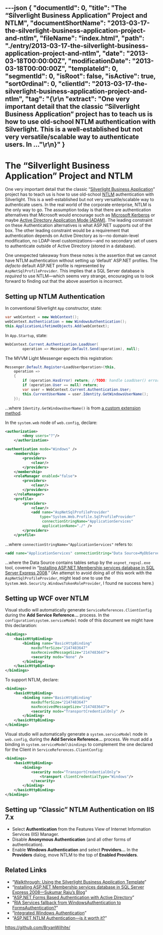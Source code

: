 ---json
{
  "documentId": 0,
  "title": "The “Silverlight Business Application” Project and NTLM",
  "documentShortName": "2013-03-17-the-silverlight-business-application-project-and-ntlm",
  "fileName": "index.html",
  "path": "./entry/2013-03-17-the-silverlight-business-application-project-and-ntlm",
  "date": "2013-03-18T00:00:00Z",
  "modificationDate": "2013-03-18T00:00:00Z",
  "templateId": 0,
  "segmentId": 0,
  "isRoot": false,
  "isActive": true,
  "sortOrdinal": 0,
  "clientId": "2013-03-17-the-silverlight-business-application-project-and-ntlm",
  "tag": "{\r\n  \"extract\": \"One very important detail that the classic “Silverlight Business Application” project has to teach us is how to use old-school NTLM authentication with Silverlight. This is a well-established but not very versatile/scalable way to authenticate users. In ...\"\r\n}"
}
---

# The “Silverlight Business Application” Project and NTLM

One very important detail that the classic “[Silverlight Business Application](http://msdn.microsoft.com/en-us/library/ee707360(v=vs.91).aspx)” project has to teach us is how to use old-school [NTLM](http://msdn.microsoft.com/en-us/library/windows/desktop/aa378749(v=vs.85).aspx) authentication with Silverlight. This is a well-established but not very versatile/scalable way to authenticate users. In the real world of the corporate enterprise, NTLM is the only way to go. The assumption today is that there are authentication alternatives that Microsoft would encourage such as [Microsoft Kerberos](http://msdn.microsoft.com/en-us/library/windows/desktop/aa378747(v=vs.85).aspx) or maybe [Active Directory Application Mode (ADAM)](http://msdn.microsoft.com/en-us/library/ff647400.aspx). The leading constraint on these Authentication alternatives is what ASP.NET supports out of the box. The other leading constraint would be a requirement that authentication depends on Active Directory as is—no domain-level modification, no LDAP-level customizations—and no secondary set of users to authenticate outside of Active Directory (stored in a database).

One unexpected takeaway from these notes is the assertion that we cannot have NTLM authentication without setting up ‘default’ ASP.NET profiles. The *defacto* default ASP.NET profile is represented by `AspNetSqlProfileProvider`. This implies that a SQL Server database is *required* to use NTLM—which seems very strange, encouraging us to look forward to finding out that the above assertion is incorrect.

## Setting up NTLM Authentication

In conventional Silverlight `App` constructor, state:

```cs
var webContext = new WebContext();
webContext.Authentication = new WindowsAuthentication();
this.ApplicationLifetimeObjects.Add(webContext);
```

In `App.Startup`, state:

```cs
WebContext.Current.Authentication.LoadUser(
        operation => Messenger.Default.Send(operation), null);
```

The MVVM Light Messenger expects this registration:

```cs
Messenger.Default.Register<LoadUserOperation>(this,
    operation =>
    {
        if (operation.HasError) return; //TODO: handle LoadUser() error.
        if (operation.User == null) return;
        var user = WebContext.Current.Authentication.User;
        this.CurrentUserName = user.Identity.GetWindowsUserName();
    });
```

…where `Identity.GetWindowsUserName()` is from [a custom extension method](http://pastebin.com/hmmEMmpg).

In the `system.web` node of `web.config`, declare:

```xml
<authorization>
        <deny users="?"/>
    </authorization>

<authentication mode="Windows" />
    <membership>
        <providers>
            <clear/>
        </providers>
    </membership>
    <roleManager enabled="false">
        <providers>
            <clear/>
        </providers>
    </roleManager>
    <profile>
        <providers>
            <clear/>
            <add name="AspNetSqlProfileProvider"
                type="System.Web.Profile.SqlProfileProvider"
                 connectionStringName="ApplicationServices"
                 applicationName="./" />
        </providers>
    </profile>
```

…where `connectionStringName="ApplicationServices"` refers to:

```xml
<add name="ApplicationServices" connectionString="Data Source=MyDbServer;Initial Catalog=MyDb;User ID=MyUser;Password=my!pwd;MultipleActiveResultSets=true" />
```

…where the Data Source contains tables setup by the `aspnet_regsql.exe` tool, covered in “[Installing ASP.NET Membership services database in SQL Server Express 2008](http://weblogs.asp.net/sukumarraju/archive/2009/10/02/installing-asp-net-membership-services-database-in-sql-server-expreess.aspx).” (An attempt to avoid doing all of this work with the `AspNetSqlProfileProvider`, might lead one to use the `System.Web.Security.WindowsTokenRoleProvider`, I found ne success here.)

## Setting up WCF over NTLM

Visual studio will automatically generate `ServiceReferences.ClientConfig` during the **Add Service Reference…** process. In the `configuration\system.serviceModel` node of this document we might have this declaration:

```xml
<bindings>
    <basicHttpBinding>
        <binding name="BasicHttpBinding"
            maxBufferSize="2147483647"
            maxReceivedMessageSize="2147483647">
            <security mode="None" />
        </binding>
    </basicHttpBinding>
</bindings>
```

To support NTLM, declare:

```xml
<bindings>
    <basicHttpBinding>
        <binding name="BasicHttpBinding"
            maxBufferSize="2147483647"
            maxReceivedMessageSize="2147483647">
            <security mode="TransportCredentialOnly" />
        </binding>
    </basicHttpBinding>
</bindings>
```

Visual studio will automatically generate a `system.serviceModel` node in `web.config`, during the **Add Service Reference…** process. We must add a binding in `system.serviceModel\bindings` to complement the one declared for the Client in `ServiceReferences.ClientConfig`:

```xml
<bindings>
    <basicHttpBinding>
        <binding>
            <security mode="TransportCredentialOnly">
                <transport clientCredentialType="Windows"/>
            </security>
        </binding>
    </basicHttpBinding>
</bindings>
```

## Setting up “Classic” NTLM Authentication on IIS 7.x

* Select **Authentication** from the Features View of Internet Information Services (IIS) Manager.
* Disable **Anonymous Authentication** (and all other forms of authentication).
* Enable **Windows Authentication** and select **Providers…** In the **Providers** dialog, move NTLM to the top of **Enabled Providers**.

## Related Links

* “[Walkthrough: Using the Silverlight Business Application Template](http://msdn.microsoft.com/en-us/library/ee707360(v=vs.91).aspx)”
* “[Installing ASP.NET Membership services database in SQL Server Express 2008—Sukumar Raju’s Blog](http://weblogs.asp.net/sukumarraju/archive/2009/10/02/installing-asp-net-membership-services-database-in-sql-server-expreess.aspx)”
* “[ASP.NET Forms Based Authentication with Active Directory](http://www.christowles.com/2011/04/aspnet-forms-based-authentication-with.html)”
* “[RIA Services fallback from WindowsAuthentication to FormsAuthentication?](http://social.msdn.microsoft.com/Forums/en-US/silverlightarchieve/thread/a565b6aa-e791-47f3-a472-223f379b7788/)”
* “[Integrated Windows Authentication](http://blogs.msdn.com/b/ieinternals/archive/2011/07/06/integrated-windows-authentication-kerberos-ntlm-http-400-error-for-16kb-authorization-header.aspx)”
* “[ASP.NET NTLM Authentication—is it worth it?](http://www.codinghorror.com/blog/2005/04/aspnet-ntlm-authentication---is-it-worth-it.html)”

<https://github.com/BryanWilhite/>
